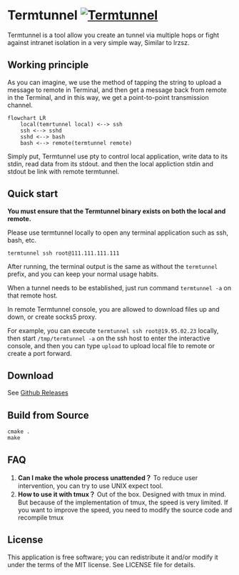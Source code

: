 
# Termtunnel [![Termtunnel](https://github.com/beordle/termtunnel/actions/workflows/build.yml/badge.svg?branch=master)](https://github.com/beordle/termtunnel/actions/workflows/build.yml)
Termtunnel is a tool allow you create an tunnel via multiple hops or fight against intranet isolation in a very simple way, Similar to lrzsz. 

## Working principle

As you can imagine, we use the method of tapping the string to upload a message to remote in Terminal, and then get a message back from remote in the Terminal, and in this way, we get a point-to-point transmission channel.

```mermaid
flowchart LR
    local(temrtunnel local) <--> ssh
    ssh <--> sshd
    sshd <--> bash
    bash <--> remote(termtunnel remote)
```

Simply put, Termtunnel use pty to control local application, write data to its stdin, read data from its stdout. and then the local appliction stdin and stdout be link with remote termtunnel.


## Quick start

**You must ensure that the Termtunnel binary exists on both the local and remote.**

Please use termtunnel locally to open any terminal application such as ssh, bash, etc.

`termtunnel ssh root@111.111.111.111`

After running, the terminal output is the same as without the `termtunnel` prefix, and you can keep your normal usage habits.

When a tunnel needs to be established, just run command `termtunnel -a` on that remote host.

In remote Termtunnel console, you are allowed to download files up and down, or create socks5 proxy.

For example, you can execute `termtunnel ssh root@19.95.02.23` locally, then start `/tmp/termtunnel -a` on the ssh host to enter the interactive console, and then you can type `upload` to upload local file to remote or create a port forward.

## Download
   See [Github Releases](https://github.com/beordle/termtunnel/releases)

## Build from Source
```
cmake .
make
```

## FAQ

1. **Can I make the whole process unattended？** To reduce user intervention, you can try to use UNIX expect tool.
2. **How to use it with tmux？** Out of the box. Designed with tmux in mind. But because of the implementation of tmux, the speed is very limited. If you want to improve the speed, you need to modify the source code and recompile tmux

## License
This application is free software; you can redistribute it and/or modify it under the terms of the MIT license. See LICENSE file for details.

